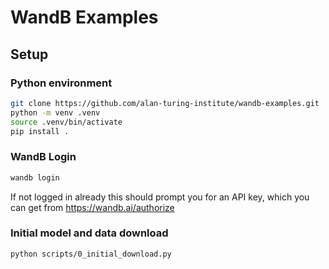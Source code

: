 # WandB Examples

## Setup

### Python environment

```bash
git clone https://github.com/alan-turing-institute/wandb-examples.git
python -m venv .venv
source .venv/bin/activate
pip install .
```

### WandB Login

```bash
wandb login
```

If not logged in already this should prompt you for an API key, which you can get from https://wandb.ai/authorize

### Initial model and data download

```bash
python scripts/0_initial_download.py
```
